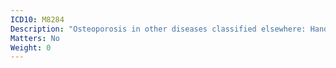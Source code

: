 ```yaml
---
ICD10: M8284
Description: "Osteoporosis in other diseases classified elsewhere: Hand"
Matters: No
Weight: 0
---
```


